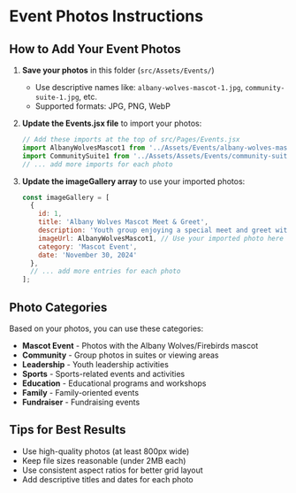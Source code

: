 # Event Photos Instructions

## How to Add Your Event Photos

1. **Save your photos** in this folder (`src/Assets/Events/`)
   - Use descriptive names like: `albany-wolves-mascot-1.jpg`, `community-suite-1.jpg`, etc.
   - Supported formats: JPG, PNG, WebP

2. **Update the Events.jsx file** to import your photos:
   ```javascript
   // Add these imports at the top of src/Pages/Events.jsx
   import AlbanyWolvesMascot1 from '../Assets/Events/albany-wolves-mascot-1.jpg';
   import CommunitySuite1 from '../Assets/Assets/Events/community-suite-1.jpg';
   // ... add more imports for each photo
   ```

3. **Update the imageGallery array** to use your imported photos:
   ```javascript
   const imageGallery = [
     { 
       id: 1, 
       title: 'Albany Wolves Mascot Meet & Greet', 
       description: 'Youth group enjoying a special meet and greet with the Albany Wolves mascot at the arena',
       imageUrl: AlbanyWolvesMascot1, // Use your imported photo here
       category: 'Mascot Event',
       date: 'November 30, 2024'
     },
     // ... add more entries for each photo
   ];
   ```

## Photo Categories
Based on your photos, you can use these categories:
- **Mascot Event** - Photos with the Albany Wolves/Firebirds mascot
- **Community** - Group photos in suites or viewing areas
- **Leadership** - Youth leadership activities
- **Sports** - Sports-related events and activities
- **Education** - Educational programs and workshops
- **Family** - Family-oriented events
- **Fundraiser** - Fundraising events

## Tips for Best Results
- Use high-quality photos (at least 800px wide)
- Keep file sizes reasonable (under 2MB each)
- Use consistent aspect ratios for better grid layout
- Add descriptive titles and dates for each photo
